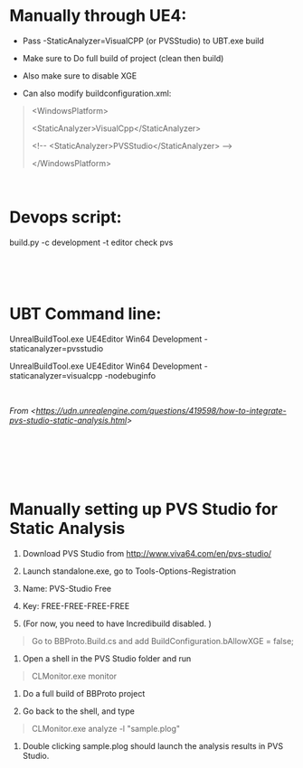 Manually through UE4:
=====================

-   Pass -StaticAnalyzer=VisualCPP (or PVSStudio) to UBT.exe build

-   Make sure to Do full build of project (clean then build)

-   Also make sure to disable XGE

-   Can also modify buildconfiguration.xml:

> &lt;WindowsPlatform&gt;
>
> &lt;StaticAnalyzer&gt;VisualCpp&lt;/StaticAnalyzer&gt;
>
> &lt;!-- &lt;StaticAnalyzer&gt;PVSStudio&lt;/StaticAnalyzer&gt; --&gt;
>
> &lt;/WindowsPlatform&gt;

 

Devops script:
==============

build.py -c development -t editor check pvs

 

 

UBT Command line:
=================

UnrealBuildTool.exe UE4Editor Win64 Development -staticanalyzer=pvsstudio

UnrealBuildTool.exe UE4Editor Win64 Development -staticanalyzer=visualcpp -nodebuginfo

 

*From &lt;<https://udn.unrealengine.com/questions/419598/how-to-integrate-pvs-studio-static-analysis.html>&gt;*

 

 

 

Manually setting up PVS Studio for Static Analysis
==================================================

1.  Download PVS Studio from <http://www.viva64.com/en/pvs-studio/>

2.  Launch standalone.exe, go to Tools-Options-Registration

3.  Name: PVS-Studio Free

4.  Key: FREE-FREE-FREE-FREE

5.  (For now, you need to have Incredibuild disabled. )

> Go to BBProto.Build.cs and add BuildConfiguration.bAllowXGE = false;

1.  Open a shell in the PVS Studio folder and run

> CLMonitor.exe monitor

1.  Do a full build of BBProto project

2.  Go back to the shell, and type

> CLMonitor.exe analyze -l "sample.plog"

1.  Double clicking sample.plog should launch the analysis results in PVS Studio.
